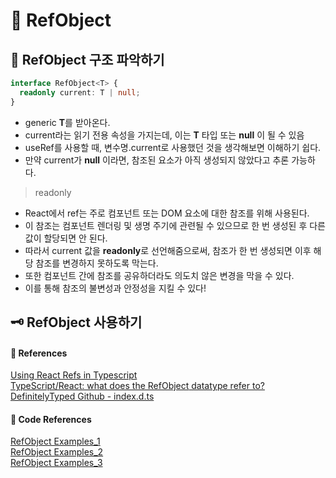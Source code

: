 # 🌟 RefObject

## 🦴 RefObject 구조 파악하기

```ts
interface RefObject<T> {
  readonly current: T | null;
}
```

- generic **T**를 받아온다.
- current라는 읽기 전용 속성을 가지는데, 이는 **T** 타입 또는 **null** 이 될 수 있음
- useRef를 사용할 때, 변수명.current로 사용했던 것을 생각해보면 이해하기 쉽다.
- 만약 current가 **null** 이라면, 참조된 요소가 아직 생성되지 않았다고 추론 가능하다.

> readonly

- React에서 ref는 주로 컴포넌트 또는 DOM 요소에 대한 참조를 위해 사용된다.
- 이 참조는 컴포넌트 렌더링 및 생명 주기에 관련될 수 있으므로 한 번 생성된 후 다른 값이 할당되면 안 된다.
- 따라서 current 값을 **readonly**로 선언해줌으로써, 참조가 한 번 생성되면 이후 해당 참조를 변경하지 못하도록 막는다.
- 또한 컴포넌트 간에 참조를 공유하더라도 의도치 않은 변경을 막을 수 있다.
- 이를 통해 참조의 불변성과 안정성을 지킬 수 있다!

## 🗝️ RefObject 사용하기

#### 🔎 References

[Using React Refs in Typescript](https://www.pluralsight.com/guides/using-react-refs-typescript) <br/>
[TypeScript/React: what does the RefObject<HTMLElement> datatype refer to?](https://stackoverflow.com/questions/71174649/typescript-react-what-does-the-refobjecthtmlelement-datatype-refer-to) <br/>
[DefinitelyTyped Github - index.d.ts](https://github.com/DefinitelyTyped/DefinitelyTyped/blob/813a8799e465a7d5f0d6776643f20f93681e85e4/types/react/index.d.ts#L84-L86)

#### 🤖 Code References

[RefObject Examples_1](https://github.com/revoltchat/revite/blob/master/src/lib/TextAreaAutoSize.tsx) <br/>
[RefObject Examples_2](https://github.com/rick-you/remind/blob/master/packages/core/src/view/Mindmap.tsx) <br/>
[RefObject Examples_3](https://github.com/Anchor-Protocol/anchor-web-app/blob/master/app/src/%40libs/use-state-ref/index.ts)
